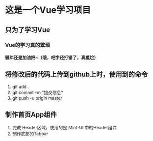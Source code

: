 # 这是一个Vue学习项目
## 只为了学习Vue
### Vue的学习真的繁琐
#### 骚年还是加油把~（哦，吧字还打错了，真尴尬）

## 将修改后的代码上传到github上时，使用到的命令
1. git add .
2. git commit -m "提交信息"
3. git push -u origin master

## 制作首页App组件
1. 完成 Header区域，使用的是 Mint-UI 中的Header组件
2. 制作底部的Tabbar